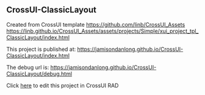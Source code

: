 ## CrossUI-ClassicLayout
Created from CrossUI template https://github.com/linb/CrossUI_Assets
                                                     https://linb.github.io/CrossUI_Assets/assets/projects/Simple/xui_project_tpl_ClassicLayout/index.html

This project is published at: https://jamisondanlong.github.io/CrossUI-ClassicLayout/index.html

The debug url is: https://jamisondanlong.github.io/CrossUI-ClassicLayout/debug.html

Click [here](https://crossui.com/RADGithub/#!from=github&owner=jamisondanlong&repo=CrossUI-ClassicLayout) to edit this project in CrossUI RAD
